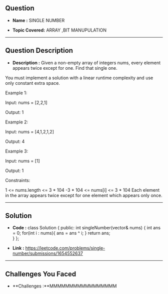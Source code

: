 ## Question  

- **Name         :**
SINGLE NUMBER

- **Topic Covered:**
ARRAY ,BIT MANUPULATION 
 

---

## Question Description 

- **Description   :**
Given a non-empty array of integers nums, every element appears twice except for one. Find that single one.

You must implement a solution with a linear runtime complexity and use only constant extra space.

 

Example 1:

Input: nums = [2,2,1]

Output: 1

Example 2:

Input: nums = [4,1,2,1,2]

Output: 4

Example 3:

Input: nums = [1]

Output: 1

 

Constraints:

1 <= nums.length <= 3 * 104
-3 * 104 <= nums[i] <= 3 * 104
Each element in the array appears twice except for one element which appears only once.


---

## Solution

- **Code           :**
class Solution {
public:
    int singleNumber(vector<int>& nums) {
     int ans = 0;
     for(int i : nums){
        ans = ans ^ i;
     } 
     return ans;  
    }
};

- **Link           :**
https://leetcode.com/problems/single-number/submissions/1654552637


---

## Challenges You Faced

- **Challenges      :**MMMMMMMMMMMMMMMMM

